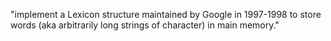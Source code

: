 "implement a Lexicon structure maintained by Google in 1997-1998 to store words (aka arbitrarily long strings of character) in main memory." 
